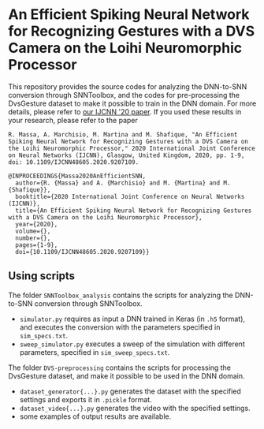 # An Efficient Spiking Neural Network for Recognizing Gestures with a DVS Camera on the Loihi Neuromorphic Processor
This repository provides the source codes for analyzing the DNN-to-SNN conversion through SNNToolbox, and the codes for pre-processing the DvsGesture dataset to make it possible to train in the DNN domain. For more details, please refer to [our IJCNN '20 paper](https://ieeexplore.ieee.org/document/9207109). If you used these results in your research, please refer to the paper
```
R. Massa, A. Marchisio, M. Martina and M. Shafique, "An Efficient Spiking Neural Network for Recognizing Gestures with a DVS Camera on the Loihi Neuromorphic Processor," 2020 International Joint Conference on Neural Networks (IJCNN), Glasgow, United Kingdom, 2020, pp. 1-9, doi: 10.1109/IJCNN48605.2020.9207109.
```
```
@INPROCEEDINGS{Massa2020AnEfficientSNN,
  author={R. {Massa} and A. {Marchisio} and M. {Martina} and M. {Shafique}},
  booktitle={2020 International Joint Conference on Neural Networks (IJCNN)}, 
  title={An Efficient Spiking Neural Network for Recognizing Gestures with a DVS Camera on the Loihi Neuromorphic Processor}, 
  year={2020},
  volume={},
  number={},
  pages={1-9},
  doi={10.1109/IJCNN48605.2020.9207109}}
```
## Using scripts
The folder `SNNToolbox_analysis` contains the scripts for analyzing the DNN-to-SNN conversion through SNNToolbox.
- `simulator.py` requires as input a DNN trained in Keras (in `.h5` format), and executes the conversion with the parameters specified in `sim_specs.txt`.
- `sweep_simulator.py` executes a sweep of the simulation with different parameters, specified in `sim_sweep_specs.txt`.

The folder `DVS-preprocessing` contains the scripts for processing the DvsGesture dataset, and make it possible to be used in the DNN domain.
- `dataset_generator{...}.py` generates the dataset with the specified settings and exports it in `.pickle` format.
- `dataset_video{...}.py` generates the video with the specified settings.
- some examples of output results are available.
